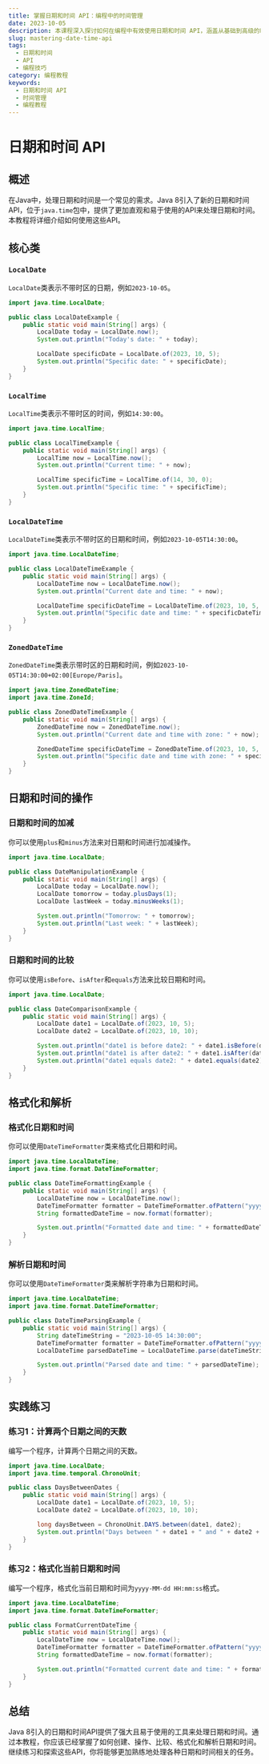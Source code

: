 ```yaml
---
title: 掌握日期和时间 API：编程中的时间管理
date: 2023-10-05
description: 本课程深入探讨如何在编程中有效使用日期和时间 API，涵盖从基础到高级的时间管理技巧。
slug: mastering-date-time-api
tags:
  - 日期和时间
  - API
  - 编程技巧
category: 编程教程
keywords:
  - 日期和时间 API
  - 时间管理
  - 编程教程
---
```


# 日期和时间 API

## 概述

在Java中，处理日期和时间是一个常见的需求。Java 8引入了新的日期和时间API，位于`java.time`包中，提供了更加直观和易于使用的API来处理日期和时间。本教程将详细介绍如何使用这些API。

## 核心类

### `LocalDate`

`LocalDate`类表示不带时区的日期，例如`2023-10-05`。

```java
import java.time.LocalDate;

public class LocalDateExample {
    public static void main(String[] args) {
        LocalDate today = LocalDate.now();
        System.out.println("Today's date: " + today);

        LocalDate specificDate = LocalDate.of(2023, 10, 5);
        System.out.println("Specific date: " + specificDate);
    }
}
```

### `LocalTime`

`LocalTime`类表示不带时区的时间，例如`14:30:00`。

```java
import java.time.LocalTime;

public class LocalTimeExample {
    public static void main(String[] args) {
        LocalTime now = LocalTime.now();
        System.out.println("Current time: " + now);

        LocalTime specificTime = LocalTime.of(14, 30, 0);
        System.out.println("Specific time: " + specificTime);
    }
}
```

### `LocalDateTime`

`LocalDateTime`类表示不带时区的日期和时间，例如`2023-10-05T14:30:00`。

```java
import java.time.LocalDateTime;

public class LocalDateTimeExample {
    public static void main(String[] args) {
        LocalDateTime now = LocalDateTime.now();
        System.out.println("Current date and time: " + now);

        LocalDateTime specificDateTime = LocalDateTime.of(2023, 10, 5, 14, 30, 0);
        System.out.println("Specific date and time: " + specificDateTime);
    }
}
```

### `ZonedDateTime`

`ZonedDateTime`类表示带时区的日期和时间，例如`2023-10-05T14:30:00+02:00[Europe/Paris]`。

```java
import java.time.ZonedDateTime;
import java.time.ZoneId;

public class ZonedDateTimeExample {
    public static void main(String[] args) {
        ZonedDateTime now = ZonedDateTime.now();
        System.out.println("Current date and time with zone: " + now);

        ZonedDateTime specificDateTime = ZonedDateTime.of(2023, 10, 5, 14, 30, 0, 0, ZoneId.of("Europe/Paris"));
        System.out.println("Specific date and time with zone: " + specificDateTime);
    }
}
```

## 日期和时间的操作

### 日期和时间的加减

你可以使用`plus`和`minus`方法来对日期和时间进行加减操作。

```java
import java.time.LocalDate;

public class DateManipulationExample {
    public static void main(String[] args) {
        LocalDate today = LocalDate.now();
        LocalDate tomorrow = today.plusDays(1);
        LocalDate lastWeek = today.minusWeeks(1);

        System.out.println("Tomorrow: " + tomorrow);
        System.out.println("Last week: " + lastWeek);
    }
}
```

### 日期和时间的比较

你可以使用`isBefore`、`isAfter`和`equals`方法来比较日期和时间。

```java
import java.time.LocalDate;

public class DateComparisonExample {
    public static void main(String[] args) {
        LocalDate date1 = LocalDate.of(2023, 10, 5);
        LocalDate date2 = LocalDate.of(2023, 10, 10);

        System.out.println("date1 is before date2: " + date1.isBefore(date2));
        System.out.println("date1 is after date2: " + date1.isAfter(date2));
        System.out.println("date1 equals date2: " + date1.equals(date2));
    }
}
```

## 格式化和解析

### 格式化日期和时间

你可以使用`DateTimeFormatter`类来格式化日期和时间。

```java
import java.time.LocalDateTime;
import java.time.format.DateTimeFormatter;

public class DateTimeFormattingExample {
    public static void main(String[] args) {
        LocalDateTime now = LocalDateTime.now();
        DateTimeFormatter formatter = DateTimeFormatter.ofPattern("yyyy-MM-dd HH:mm:ss");
        String formattedDateTime = now.format(formatter);

        System.out.println("Formatted date and time: " + formattedDateTime);
    }
}
```

### 解析日期和时间

你可以使用`DateTimeFormatter`类来解析字符串为日期和时间。

```java
import java.time.LocalDateTime;
import java.time.format.DateTimeFormatter;

public class DateTimeParsingExample {
    public static void main(String[] args) {
        String dateTimeString = "2023-10-05 14:30:00";
        DateTimeFormatter formatter = DateTimeFormatter.ofPattern("yyyy-MM-dd HH:mm:ss");
        LocalDateTime parsedDateTime = LocalDateTime.parse(dateTimeString, formatter);

        System.out.println("Parsed date and time: " + parsedDateTime);
    }
}
```

## 实践练习

### 练习1：计算两个日期之间的天数

编写一个程序，计算两个日期之间的天数。

```java
import java.time.LocalDate;
import java.time.temporal.ChronoUnit;

public class DaysBetweenDates {
    public static void main(String[] args) {
        LocalDate date1 = LocalDate.of(2023, 10, 5);
        LocalDate date2 = LocalDate.of(2023, 10, 10);

        long daysBetween = ChronoUnit.DAYS.between(date1, date2);
        System.out.println("Days between " + date1 + " and " + date2 + ": " + daysBetween);
    }
}
```

### 练习2：格式化当前日期和时间

编写一个程序，格式化当前日期和时间为`yyyy-MM-dd HH:mm:ss`格式。

```java
import java.time.LocalDateTime;
import java.time.format.DateTimeFormatter;

public class FormatCurrentDateTime {
    public static void main(String[] args) {
        LocalDateTime now = LocalDateTime.now();
        DateTimeFormatter formatter = DateTimeFormatter.ofPattern("yyyy-MM-dd HH:mm:ss");
        String formattedDateTime = now.format(formatter);

        System.out.println("Formatted current date and time: " + formattedDateTime);
    }
}
```

## 总结

Java 8引入的日期和时间API提供了强大且易于使用的工具来处理日期和时间。通过本教程，你应该已经掌握了如何创建、操作、比较、格式化和解析日期和时间。继续练习和探索这些API，你将能够更加熟练地处理各种日期和时间相关的任务。